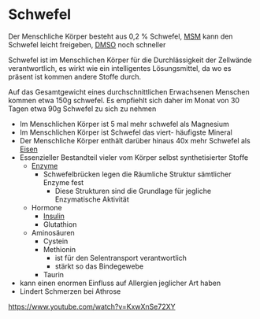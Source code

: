 # Schwefel
Der Menschliche Körper besteht aus 0,2 % Schwefel, [MSM](../Rohstoffe/Hochwertige_Rohstoffe/MSM%20Schwefel.md) kann den Schwefel leicht freigeben, [DMSO](../Rohstoffe/Hochwertige_Rohstoffe/DMSO.md) noch schneller

Schwefel ist im Menschlichen Körper für die Durchlässigkeit der Zellwände verantwortlich, es wirkt wie ein intelligentes Lösungsmittel, da wo es präsent ist kommen andere Stoffe durch.

Auf das Gesamtgewicht eines durchschnittlichen Erwachsenen Menschen kommen etwa 150g schwefel.
Es empfiehlt sich daher im Monat von 30 Tagen etwa 90g Schwefel zu sich zu nehmen

- Im Menschlichen Körper ist 5 mal mehr schwefel als Magnesium
- Im Menschlichen Körper ist Schwefel das viert- häufigste Mineral
- Der Menschliche Körper enthält darüber hinaus 40x mehr Schwefel als [Eisen](Eisen.md)
- Essenzieller Bestandteil vieler vom Körper selbst synthetisierter Stoffe
	- [Enzyme](../Glossar/Enzym.md)
		- Schwefelbrücken legen die Räumliche Struktur sämtlicher Enzyme fest
			- Diese Strukturen sind die Grundlage für jegliche Enzymatische Aktivität
	- Hormone
		- [Insulin](../Rohstoffe/Nahrungs_Inhaltsstoffe/Hormone/Insulin.md)
		- Glutathion
	- Aminosäuren
		- Cystein
		- Methionin
			- ist für den Selentransport verantwortlich
			- stärkt so das Bindegewebe
		- Taurin
- kann einen enormen Einfluss auf Allergien jeglicher Art haben
- Lindert Schmerzen bei Athrose

https://www.youtube.com/watch?v=KxwXnSe72XY